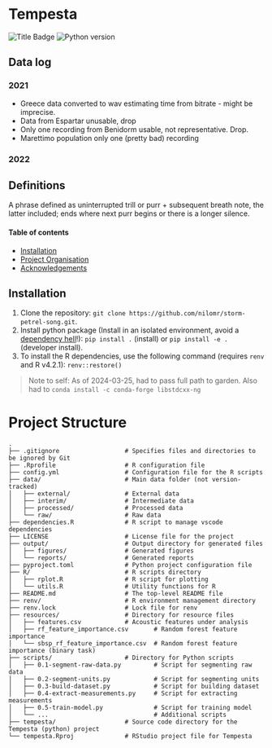 

# Tempesta
![Title
Badge](https://img.shields.io/badge/european_storm_petrel_|_purr_call_analysis-k?style=for-the-badge&labelColor=d99c2b&color=d99c2b)
![Python
version](https://img.shields.io/badge/v3.10-4295B3?style=for-the-badge&logo=python&logoColor=white)





## Data log

### 2021
- Greece data converted to wav estimating time from bitrate - might be imprecise.
- Data from Espartar unusable, drop
- Only one recording from Benidorm usable, not representative. Drop.
- Marettimo population only one (pretty bad) recording
  
### 2022
  
## Definitions

A phrase defined as uninterrupted trill or purr + subsequent breath note, the latter included; ends where next purr begins or there is a longer silence.

#### Table of contents
  - [Installation](#installation)
  - [Project Organisation](#project-organisation)
  - [Acknowledgements](#acknowledgements)

## Installation

1. Clone the repository:
`git clone https://github.com/nilomr/storm-petrel-song.git`.
2. Install python package (Install in an isolated environment, avoid a [dependency hell](https://en.wikipedia.org/wiki/Dependency_hell)!):
`pip install .` (install) or `pip install -e .` (developer install).
3. To install the R dependencies, use the following command (requires `renv` and R v4.2.1): `renv::restore()`


> Note to self: As of 2024-03-25, had to pass full path to garden. Also had to `conda install -c conda-forge libstdcxx-ng`


# Project Structure
    .
    ├── .gitignore                  # Specifies files and directories to be ignored by Git
    ├── .Rprofile                   # R configuration file
    ├── config.yml                  # Configuration file for the R scripts
    ├── data/                       # Main data folder (not version-tracked)
    │   ├── external/               # External data
    │   ├── interim/                # Intermediate data
    │   ├── processed/              # Processed data
    │   └── raw/                    # Raw data
    ├── dependencies.R              # R script to manage vscode dependencies
    ├── LICENSE                     # License file for the project
    ├── output/                     # Output directory for generated files
    │   ├── figures/                # Generated figures
    │   └── reports/                # Generated reports
    ├── pyproject.toml              # Python project configuration file
    ├── R/                          # R scripts directory
    │   ├── rplot.R                 # R script for plotting
    │   └── utils.R                 # Utility functions for R
    ├── README.md                   # The top-level README file
    ├── renv/                       # R environment management directory
    ├── renv.lock                   # Lock file for renv
    ├── resources/                  # Directory for resource files
    │   ├── features.csv            # Acoustic features under analysis
    │   ├── rf_feature_importance.csv       # Random forest feature importance
    │   └── sbsp_rf_feature_importance.csv  # Random forest feature importance (binary task)
    ├── scripts/                    # Directory for Python scripts
    │   ├── 0.1-segment-raw-data.py         # Script for segmenting raw data
    │   ├── 0.2-segment-units.py            # Script for segmenting units
    │   ├── 0.3-build-dataset.py            # Script for building dataset
    │   ├── 0.4-extract-measurements.py     # Script for extracting measurements
    │   ├── 0.5-train-model.py              # Script for training model
    │   └── ...                             # Additional scripts
    ├── tempesta/                   # Source code directory for the Tempesta (python) project
    └── tempesta.Rproj              # RStudio project file for Tempesta
